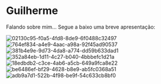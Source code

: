 # Guilherme
Falando sobre mim...
Segue a baixo uma breve apresentação:

![02130c95-f0a5-4fd8-8de9-6f0488c32497](https://github.com/Guidimoficial/Guilherme/assets/141978882/3ea5be49-1e4a-4777-a8ab-0480adfb6c9d)
![764ef834-a4e9-4aac-a98a-92f45ad90537](https://github.com/Guidimoficial/Guilherme/assets/141978882/d7d467d5-7048-44ea-b446-de694d85c92a)
![381b4e9e-9d73-4da8-a774-dd59b633dad1](https://github.com/Guidimoficial/Guilherme/assets/141978882/dd04213c-00f0-4d23-9474-57553330d6bc)
![352a84eb-1d11-4c27-b040-4bbbefc1d21a](https://github.com/Guidimoficial/Guilherme/assets/141978882/1f975e47-0471-42e7-922a-0524920a1733)
![18edbdb2-c3ce-4ab6-a5cb-649a9fca8e22](https://github.com/Guidimoficial/Guilherme/assets/141978882/775e5027-b0fc-4827-85a3-0620736c92fd)
![be6486ef-bf29-4628-b8e9-ab5fc0368a51](https://github.com/Guidimoficial/Guilherme/assets/141978882/c74ba5d1-ae0e-439a-8d1b-4340fb1aae5e)
![adb9a7d1-522b-4f98-be9f-54c633cb8bf0](https://github.com/Guidimoficial/Guilherme/assets/141978882/cbf1707a-2c37-4f90-994f-7856e9db4e9d)
